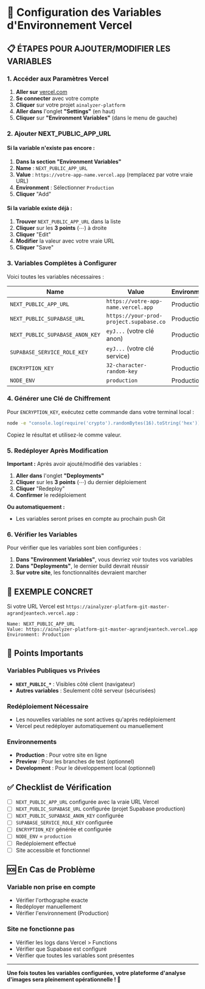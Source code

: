 # 🔧 Configuration des Variables d'Environnement Vercel

## 📋 **ÉTAPES POUR AJOUTER/MODIFIER LES VARIABLES**

### **1. Accéder aux Paramètres Vercel**

1. **Aller sur** [vercel.com](https://vercel.com)
2. **Se connecter** avec votre compte
3. **Cliquer** sur votre projet `ainalyzer-platform`
4. **Aller dans** l'onglet **"Settings"** (en haut)
5. **Cliquer** sur **"Environment Variables"** (dans le menu de gauche)

### **2. Ajouter NEXT_PUBLIC_APP_URL**

#### **Si la variable n'existe pas encore :**
1. **Dans la section "Environment Variables"**
2. **Name** : `NEXT_PUBLIC_APP_URL`
3. **Value** : `https://votre-app-name.vercel.app` (remplacez par votre vraie URL)
4. **Environment** : Sélectionner `Production`
5. **Cliquer** "Add"

#### **Si la variable existe déjà :**
1. **Trouver** `NEXT_PUBLIC_APP_URL` dans la liste
2. **Cliquer** sur les **3 points** (⋯) à droite
3. **Cliquer** "Edit"
4. **Modifier** la valeur avec votre vraie URL
5. **Cliquer** "Save"

### **3. Variables Complètes à Configurer**

Voici toutes les variables nécessaires :

| Name | Value | Environment |
|------|-------|-------------|
| `NEXT_PUBLIC_APP_URL` | `https://votre-app-name.vercel.app` | Production |
| `NEXT_PUBLIC_SUPABASE_URL` | `https://your-prod-project.supabase.co` | Production |
| `NEXT_PUBLIC_SUPABASE_ANON_KEY` | `eyJ...` (votre clé anon) | Production |
| `SUPABASE_SERVICE_ROLE_KEY` | `eyJ...` (votre clé service) | Production |
| `ENCRYPTION_KEY` | `32-character-random-key` | Production |
| `NODE_ENV` | `production` | Production |

### **4. Générer une Clé de Chiffrement**

Pour `ENCRYPTION_KEY`, exécutez cette commande dans votre terminal local :

```bash
node -e "console.log(require('crypto').randomBytes(16).toString('hex'))"
```

Copiez le résultat et utilisez-le comme valeur.

### **5. Redéployer Après Modification**

**Important :** Après avoir ajouté/modifié des variables :

1. **Aller dans** l'onglet **"Deployments"**
2. **Cliquer** sur les **3 points** (⋯) du dernier déploiement
3. **Cliquer** "Redeploy"
4. **Confirmer** le redéploiement

**Ou automatiquement :**
- Les variables seront prises en compte au prochain push Git

### **6. Vérifier les Variables**

Pour vérifier que les variables sont bien configurées :

1. **Dans "Environment Variables"**, vous devriez voir toutes vos variables
2. **Dans "Deployments"**, le dernier build devrait réussir
3. **Sur votre site**, les fonctionnalités devraient marcher

## 🎯 **EXEMPLE CONCRET**

Si votre URL Vercel est `https://ainalyzer-platform-git-master-agrandjeantech.vercel.app` :

```
Name: NEXT_PUBLIC_APP_URL
Value: https://ainalyzer-platform-git-master-agrandjeantech.vercel.app
Environment: Production
```

## 🚨 **Points Importants**

### **Variables Publiques vs Privées**
- **`NEXT_PUBLIC_*`** : Visibles côté client (navigateur)
- **Autres variables** : Seulement côté serveur (sécurisées)

### **Redéploiement Nécessaire**
- Les nouvelles variables ne sont actives qu'après redéploiement
- Vercel peut redéployer automatiquement ou manuellement

### **Environnements**
- **Production** : Pour votre site en ligne
- **Preview** : Pour les branches de test (optionnel)
- **Development** : Pour le développement local (optionnel)

## ✅ **Checklist de Vérification**

- [ ] `NEXT_PUBLIC_APP_URL` configurée avec la vraie URL Vercel
- [ ] `NEXT_PUBLIC_SUPABASE_URL` configurée (projet Supabase production)
- [ ] `NEXT_PUBLIC_SUPABASE_ANON_KEY` configurée
- [ ] `SUPABASE_SERVICE_ROLE_KEY` configurée
- [ ] `ENCRYPTION_KEY` générée et configurée
- [ ] `NODE_ENV` = `production`
- [ ] Redéploiement effectué
- [ ] Site accessible et fonctionnel

## 🆘 **En Cas de Problème**

### **Variable non prise en compte**
- Vérifier l'orthographe exacte
- Redéployer manuellement
- Vérifier l'environnement (Production)

### **Site ne fonctionne pas**
- Vérifier les logs dans Vercel > Functions
- Vérifier que Supabase est configuré
- Vérifier que toutes les variables sont présentes

---

**Une fois toutes les variables configurées, votre plateforme d'analyse d'images sera pleinement opérationnelle ! 🚀**
